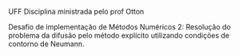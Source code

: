 UFF Disciplina ministrada pelo prof Otton

Desafio de implementação de Métodos Numéricos 2: Resolução do problema da difusão pelo método explícito utilizando condições de contorno de Neumann.